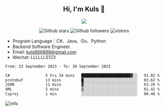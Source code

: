 <h2 align="center"> Hi, I'm Kuls 👋 </h2>
<p align="center">
    <p align="center">
        <img src=" https://avatars.githubusercontent.com/u/42165104?s=460&u=5c7fbf0bce7d4b38a15a44676e6f64b529e47598&v=4"/>
    </p>
    <p align="center">
      <img src="https://img.shields.io/github/stars/hellokuls?style=social" alt="Github stars" />
      <img src="https://img.shields.io/github/followers/hellokuls?style=social" alt="Github followers" />
      <img src="https://visitor-badge.glitch.me/badge?page_id=hellokuls.readme" alt="vistors" />
    </p>
</p>

- Program Language：C#、Java、Go、Python
- Backend Software Engineer.
- Email: kuls666888@gmail.com
- Wechat: LLLLLLS123

<!--START_SECTION:waka-->

```txt
From: 23 September 2023 - To: 30 September 2023

C#                5 hrs 34 mins   ██████████████████████▓░░   91.02 %
protobuf          13 mins         █░░░░░░░░░░░░░░░░░░░░░░░░   03.62 %
JSON              11 mins         ▓░░░░░░░░░░░░░░░░░░░░░░░░   03.26 %
XML               5 mins          ▒░░░░░░░░░░░░░░░░░░░░░░░░   01.42 %
Csproj            1 min           ░░░░░░░░░░░░░░░░░░░░░░░░░   00.48 %
```

<!--END_SECTION:waka-->

![info](https://github-readme-stats.vercel.app/api?username=hellokuls&show_icons=true&count_private=true&hide=prs&theme=default_repocard)



